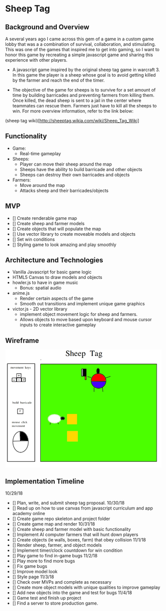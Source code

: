 # Sheep Tag

## Background and Overview
A several years ago I came across this gem of a game in a custom game lobby that was a a combination of survival,      collaboration, and stimulating. This was one of the games that inspired me to get into gaming, so I want to honor this game by recreating a simple javascript game and sharing this experience with other players.

* A javascript game inspired by the original sheep tag game in warcraft 3. In this game the player is a sheep whose goal is to avoid getting killed by the farmer and reach the end of the timer.

+ The objective of the game for sheeps is to survive for a set amount of time by building barricades and preventing farmers from killing them. Once killed, the dead sheep is sent to a jail in the center where teammates can rescue them.
Farmers just have to kill all the sheeps to win. For more overview information, refer to the link below:

(sheep tag wiki)[http://sheeptag.wikia.com/wiki/Sheep_Tag_Wiki]

## Functionality
  * Game:
    * Real-time gameplay
  * Sheeps:
    * Player can move their sheep around the map
    * Sheeps have the ability to build barricade and other objects
    * Sheeps can destroy their own barricades and objects
  * Farmers:
    * Move around the map
    * Attacks sheep and their barricades/objects

## MVP
  - [] Create renderable game map
  - [] Create sheep and farmer models
  - [] Create objects that will populate the map
  - [] Use vector library to create moveable models and objects
  - [] Set win conditions
  - [] Styling game to look amazing and play smoothly

## Architecture and Technologies
  * Vanilla Javascript for basic game logic
  * HTML5 Canvas to draw models and objects
  * howler.js to have in game music
    * Bonus: spatial audio
  * anime.js 
    * Render certain aspects of the game
    * Smooth out transitions and implement unique game graphics
  * victor.js - 2D vector library
    * implement object movement logic for sheep and farmers.
    * Allows objects to move based upon keyboard and mouse cursor inputs to create interactive gameplay

## Wireframe

![Sheep Tag Wireframe](sheep_tag_wireframe.jpg?raw=true "Sheep Tag Wireframe")

## Implementation Timeline
    
10/29/18
  - [] Plan, write, and submit sheep tag proposal.
10/30/18
  - [] Read up on how to use canvas from javascript curriculum and app academy online
  - [] Create game repo skeleton and project folder
  - [] Create game map and render
10/31/18
  - [] Create sheep and farmer model with basic functionality
  - [] Implement AI computer farmers that will hunt down players
  - [] Create objects (ie walls, boxes, farm) that obey collision
11/1/18
  - [] Render sheep, farmer, and object models
  - [] Implement timer/clock countdown for win condition
  - [] Play game to find in-game bugs
11/2/18
  - [] Play more to find more bugs
  - [] Fix game bugs
  - [] Improve model look
  - [] Style page
11/3/18
  - [] Check over MVPs and complete as necessary
  - [] Create more object models with unique qualities to improve gameplay
  - [] Add new objects into the game and test for bugs
11/4/18
  - [] Game test and finish up project
  - [] Find a server to store production game.
